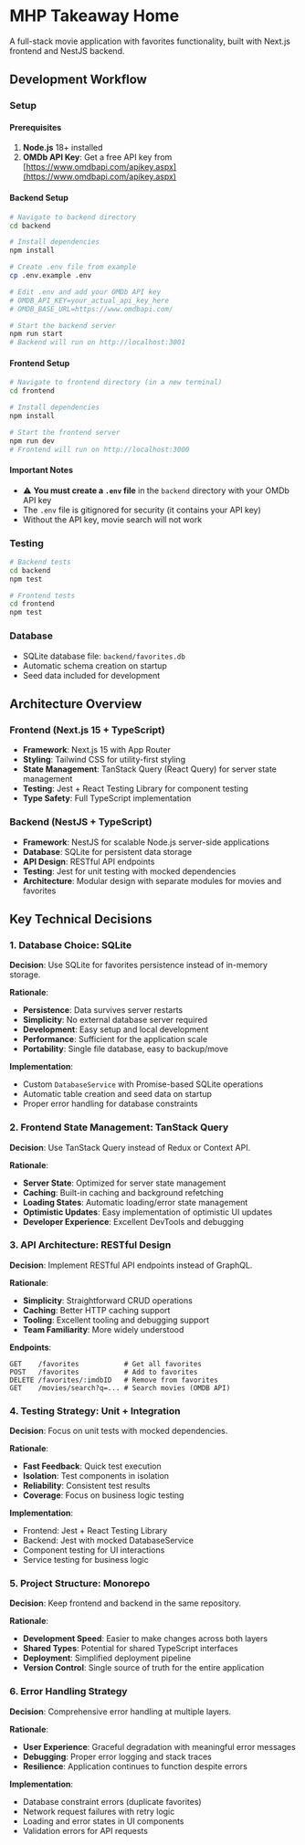 # MHP Takeaway Home


A full-stack movie application with favorites functionality, built with Next.js frontend and NestJS backend.

## Development Workflow

### Setup

#### Prerequisites
1. **Node.js** 18+ installed
2. **OMDb API Key**: Get a free API key from [https://www.omdbapi.com/apikey.aspx](https://www.omdbapi.com/apikey.aspx)

#### Backend Setup
```bash
# Navigate to backend directory
cd backend

# Install dependencies
npm install

# Create .env file from example
cp .env.example .env

# Edit .env and add your OMDb API key
# OMDB_API_KEY=your_actual_api_key_here
# OMDB_BASE_URL=https://www.omdbapi.com/

# Start the backend server
npm run start
# Backend will run on http://localhost:3001
```

#### Frontend Setup
```bash
# Navigate to frontend directory (in a new terminal)
cd frontend

# Install dependencies
npm install

# Start the frontend server
npm run dev
# Frontend will run on http://localhost:3000
```

#### Important Notes
- ⚠️ **You must create a `.env` file** in the `backend` directory with your OMDb API key
- The `.env` file is gitignored for security (it contains your API key)
- Without the API key, movie search will not work

### Testing
```bash
# Backend tests
cd backend
npm test

# Frontend tests
cd frontend
npm test
```

### Database
- SQLite database file: `backend/favorites.db`
- Automatic schema creation on startup
- Seed data included for development



## Architecture Overview

### Frontend (Next.js 15 + TypeScript)
- **Framework**: Next.js 15 with App Router
- **Styling**: Tailwind CSS for utility-first styling
- **State Management**: TanStack Query (React Query) for server state management
- **Testing**: Jest + React Testing Library for component testing
- **Type Safety**: Full TypeScript implementation

### Backend (NestJS + TypeScript)
- **Framework**: NestJS for scalable Node.js server-side applications
- **Database**: SQLite for persistent data storage
- **API Design**: RESTful API endpoints
- **Testing**: Jest for unit testing with mocked dependencies
- **Architecture**: Modular design with separate modules for movies and favorites

## Key Technical Decisions

### 1. Database Choice: SQLite
**Decision**: Use SQLite for favorites persistence instead of in-memory storage.

**Rationale**:
- **Persistence**: Data survives server restarts
- **Simplicity**: No external database server required
- **Development**: Easy setup and local development
- **Performance**: Sufficient for the application scale
- **Portability**: Single file database, easy to backup/move

**Implementation**:
- Custom `DatabaseService` with Promise-based SQLite operations
- Automatic table creation and seed data on startup
- Proper error handling for database constraints

### 2. Frontend State Management: TanStack Query
**Decision**: Use TanStack Query instead of Redux or Context API.

**Rationale**:
- **Server State**: Optimized for server state management
- **Caching**: Built-in caching and background refetching
- **Loading States**: Automatic loading/error state management
- **Optimistic Updates**: Easy implementation of optimistic UI updates
- **Developer Experience**: Excellent DevTools and debugging

### 3. API Architecture: RESTful Design
**Decision**: Implement RESTful API endpoints instead of GraphQL.

**Rationale**:
- **Simplicity**: Straightforward CRUD operations
- **Caching**: Better HTTP caching support
- **Tooling**: Excellent tooling and debugging support
- **Team Familiarity**: More widely understood

**Endpoints**:
```
GET    /favorites           # Get all favorites
POST   /favorites           # Add to favorites
DELETE /favorites/:imdbID   # Remove from favorites
GET    /movies/search?q=... # Search movies (OMDB API)
```

### 4. Testing Strategy: Unit + Integration
**Decision**: Focus on unit tests with mocked dependencies.

**Rationale**:
- **Fast Feedback**: Quick test execution
- **Isolation**: Test components in isolation
- **Reliability**: Consistent test results
- **Coverage**: Focus on business logic testing

**Implementation**:
- Frontend: Jest + React Testing Library
- Backend: Jest with mocked DatabaseService
- Component testing for UI interactions
- Service testing for business logic

### 5. Project Structure: Monorepo
**Decision**: Keep frontend and backend in the same repository.

**Rationale**:
- **Development Speed**: Easier to make changes across both layers
- **Shared Types**: Potential for shared TypeScript interfaces
- **Deployment**: Simplified deployment pipeline
- **Version Control**: Single source of truth for the entire application

### 6. Error Handling Strategy
**Decision**: Comprehensive error handling at multiple layers.

**Rationale**:
- **User Experience**: Graceful degradation with meaningful error messages
- **Debugging**: Proper error logging and stack traces
- **Resilience**: Application continues to function despite errors

**Implementation**:
- Database constraint errors (duplicate favorites)
- Network request failures with retry logic
- Loading and error states in UI components
- Validation errors for API requests